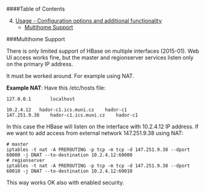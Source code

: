 ####Table of Contents

4. [Usage - Configuration options and additional functionality](#usage)
    * [Multihome Support](#multihome)

<a name="multihome"></a>
###Multihome Support

There is only limited support of HBase on multiple interfaces (2015-01). Web UI access works fine, but the master and regionserver services listen only on the primary IP address.

It must be worked around. For example using NAT.

**Example NAT**: Have this /etc/hosts file:

    127.0.0.1       localhost
    
    10.2.4.12	hador-c1.ics.muni.cz	hador-c1
    147.251.9.38	hador-c1.ics.muni.cz	hador-c1

In this case the HBase will listen on the interface with 10.2.4.12 IP address. If we want to add access from external network 147.251.9.38 using NAT:

    # master
    iptables -t nat -A PREROUTING -p tcp -m tcp -d 147.251.9.38 --dport 60000 -j DNAT --to-destination 10.2.4.12:60000
    # regionserver
    iptables -t nat -A PREROUTING -p tcp -m tcp -d 147.251.9.38 --dport 60010 -j DNAT --to-destination 10.2.4.12:60010

This way works OK also with enabled security.
